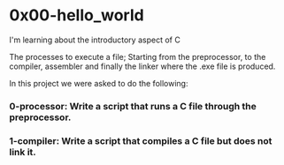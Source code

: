 # 0x00-hello_world

I'm learning about the introductory aspect of C

The processes to execute a file; Starting from the preprocessor, to the compiler, assembler and finally the linker where the .exe file is produced.

In this project we were asked to do the following:

### 0-processor: Write a script that runs a C file through the preprocessor.

### 1-compiler: Write a script that compiles a C file but does not link it.